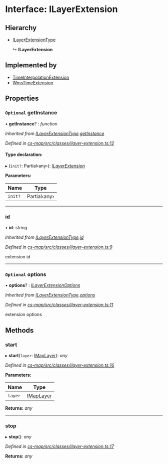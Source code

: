 # Interface: ILayerExtension

## Hierarchy

* [ILayerExtensionType](_cs_map_src_classes_ilayer_extension_.ilayerextensiontype.md)

  ↳ **ILayerExtension**

## Implemented by

* [TimeInterpolationExtension](../classes/_cs_map_src_extensions_time_interpolation_extension_.timeinterpolationextension.md)
* [WmsTimeExtension](../classes/_cs_map_src_extensions_wms_time_extension_.wmstimeextension.md)

## Properties

### `Optional` getInstance

• **getInstance**? : *function*

*Inherited from [ILayerExtensionType](_cs_map_src_classes_ilayer_extension_.ilayerextensiontype.md).[getInstance](_cs_map_src_classes_ilayer_extension_.ilayerextensiontype.md#optional-getinstance)*

*Defined in [cs-map/src/classes/ilayer-extension.ts:12](https://github.com/RichardHovenkamp/csnext/blob/40018c3a/packages/cs-map/src/classes/ilayer-extension.ts#L12)*

#### Type declaration:

▸ (`init?`: Partial‹any›): *[ILayerExtension](_cs_map_src_classes_ilayer_extension_.ilayerextension.md)*

**Parameters:**

Name | Type |
------ | ------ |
`init?` | Partial‹any› |

___

###  id

• **id**: *string*

*Inherited from [ILayerExtensionType](_cs_map_src_classes_ilayer_extension_.ilayerextensiontype.md).[id](_cs_map_src_classes_ilayer_extension_.ilayerextensiontype.md#id)*

*Defined in [cs-map/src/classes/ilayer-extension.ts:9](https://github.com/RichardHovenkamp/csnext/blob/40018c3a/packages/cs-map/src/classes/ilayer-extension.ts#L9)*

extension id

___

### `Optional` options

• **options**? : *[ILayerExtensionOptions](_cs_map_src_classes_ilayer_extension_.ilayerextensionoptions.md)*

*Inherited from [ILayerExtensionType](_cs_map_src_classes_ilayer_extension_.ilayerextensiontype.md).[options](_cs_map_src_classes_ilayer_extension_.ilayerextensiontype.md#optional-options)*

*Defined in [cs-map/src/classes/ilayer-extension.ts:11](https://github.com/RichardHovenkamp/csnext/blob/40018c3a/packages/cs-map/src/classes/ilayer-extension.ts#L11)*

extension options

## Methods

###  start

▸ **start**(`layer`: [IMapLayer](_cs_map_src_classes_imap_layer_.imaplayer.md)): *any*

*Defined in [cs-map/src/classes/ilayer-extension.ts:16](https://github.com/RichardHovenkamp/csnext/blob/40018c3a/packages/cs-map/src/classes/ilayer-extension.ts#L16)*

**Parameters:**

Name | Type |
------ | ------ |
`layer` | [IMapLayer](_cs_map_src_classes_imap_layer_.imaplayer.md) |

**Returns:** *any*

___

###  stop

▸ **stop**(): *any*

*Defined in [cs-map/src/classes/ilayer-extension.ts:17](https://github.com/RichardHovenkamp/csnext/blob/40018c3a/packages/cs-map/src/classes/ilayer-extension.ts#L17)*

**Returns:** *any*
